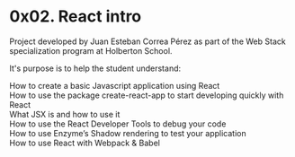 # 0x02. React intro

Project developed by Juan Esteban Correa Pérez as part of the Web Stack specialization program at Holberton School.

It's purpose is to help the student understand:

How to create a basic Javascript application using React<br>
How to use the package create-react-app to start developing quickly with React<br>
What JSX is and how to use it<br>
How to use the React Developer Tools to debug your code<br>
How to use Enzyme’s Shadow rendering to test your application<br>
How to use React with Webpack & Babel<br>
